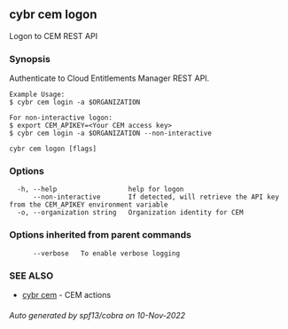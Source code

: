 ## cybr cem logon

Logon to CEM REST API

### Synopsis

Authenticate to Cloud Entitlements Manager REST API.
	
	Example Usage:
	$ cybr cem login -a $ORGANIZATION
	
	For non-interactive logon:
	$ export CEM_APIKEY=<Your CEM access key>
	$ cybr cem login -a $ORGANIZATION --non-interactive

```
cybr cem logon [flags]
```

### Options

```
  -h, --help                  help for logon
      --non-interactive       If detected, will retrieve the API key from the CEM_APIKEY environment variable
  -o, --organization string   Organization identity for CEM
```

### Options inherited from parent commands

```
      --verbose   To enable verbose logging
```

### SEE ALSO

* [cybr cem](cybr_cem.md)	 - CEM actions

###### Auto generated by spf13/cobra on 10-Nov-2022
